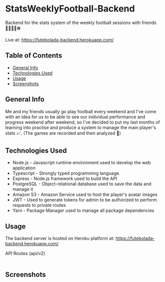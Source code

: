 # StatsWeeklyFootball-Backend

Backend for the stats system of the weekly football sessions with friends 👨‍👨‍👦‍👦⚽

Live at: https://futebolada-backend.herokuapp.com/

## Table of Contents
* [General Info](#general-info)
* [Technologies Used](#technologies-used)
* [Usage](#usage)
* [Screenshots](#screenshots)

## General Info

Me and my friends usually go play football every weekend and I've come with an idea for us to be able to see our individual performance and progress weekend after weekend,
so I've decided to put my last months of learning into practise and produce a system to manage the main player's stats 📈. (The games are recorded and then analyzed 🎥)

## Technologies Used

- Node.js - Javascript runtime environment used to develop the web application
- Typescript - Strongly typed programming language.
- Express - Node.js framework used to build the API
- PostgreSQL - Object-relational database used to save the data and manage it
- Amazon S3 - Amazon Service used to host the player's avatar images
- JWT - Used to generate tokens for admin to be authorized to perform requests to private routes
- Yarn - Package Manager used to manage all package dependencies

## Usage

The backend server is hosted on Heroku platform at: https://futebolada-backend.herokuapp.com/

API Routes (api/v2)<br><br>



## Screenshots

